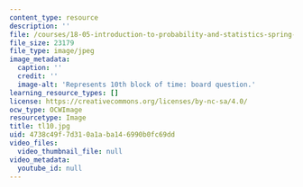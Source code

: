 ```yaml
---
content_type: resource
description: ''
file: /courses/18-05-introduction-to-probability-and-statistics-spring-2014/4738c49f7d310a1aba146990b0fc69dd_tl10.jpg
file_size: 23179
file_type: image/jpeg
image_metadata:
  caption: ''
  credit: ''
  image-alt: 'Represents 10th block of time: board question.'
learning_resource_types: []
license: https://creativecommons.org/licenses/by-nc-sa/4.0/
ocw_type: OCWImage
resourcetype: Image
title: tl10.jpg
uid: 4738c49f-7d31-0a1a-ba14-6990b0fc69dd
video_files:
  video_thumbnail_file: null
video_metadata:
  youtube_id: null
---
```

